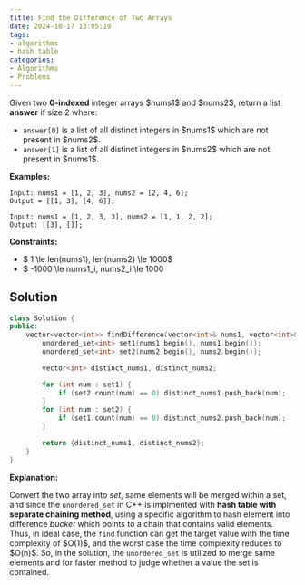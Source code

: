 ```yaml
---
title: Find the Difference of Two Arrays
date: 2024-10-17 13:05:19
tags:
- algorithms
- hash table
categories:
- Algorithms
- Problems
---
```

Given two **0-indexed** integer arrays \$nums1\$ and \$nums2\$, return a list **answer** if size 2 where:

- `answer[0]` is a list of all distinct integers in \$nums1\$ which are not present in \$nums2\$.
- `answer[1]` is a list of all distinct integers in \$nums2\$ which are not present in \$nums1\$.

**Examples:**

```
Input: nums1 = [1, 2, 3], nums2 = [2, 4, 6];
Output = [[1, 3], [4, 6]];
```

```
Input: nums1 = [1, 2, 3, 3], nums2 = [1, 1, 2, 2];
Output: [[3], []];
```

**Constraints:**

- \$ 1 \le len(nums1), len(nums2) \le 1000\$
- \$ -1000 \le nums1_i, nums2_i \le 1000

## Solution

```cpp
class Solution {
public:
    vector<vector<int>> findDifference(vector<int>& nums1, vector<int>& nums2) {
        unordered_set<int> set1(nums1.begin(), nums1.begin());
        unordered_set<int> set2(nums2.begin(), nums2.begin());

        vector<int> distinct_nums1, distinct_nums2;

        for (int num : set1) {
            if (set2.count(num) == 0) distinct_nums1.push_back(num);
        }
        for (int num : set2) {
            if (set1.count(num) == 0) distinct_nums2.push_back(num);
        }

        return {distinct_nums1, distinct_nums2};
    }
}
```

**Explanation:**

Convert the two array into *set*, same elements will be merged within a set, and since the `unordered_set` in C++ is implmented with **hash table with separate chaining method**, using a specific algorithm to hash element into difference *bucket* which points to a chain that contains valid elements. Thus, in ideal case, the `find` function can get the target value with the time complexity of \$O(1)\$, and the worst case the time complexity reduces to \$O(n)\$. So, in the solution, the `unordered_set` is utilized to merge same elements and for faster method to judge whether a value the set is contained.